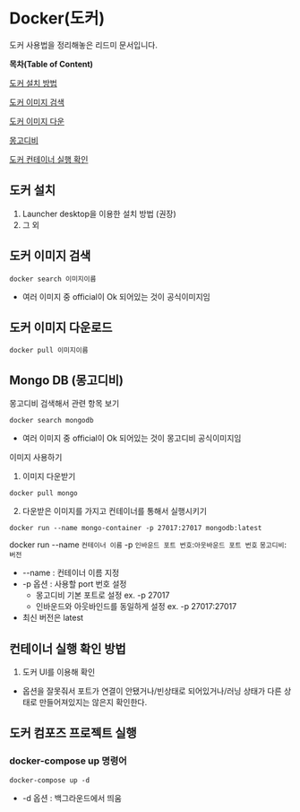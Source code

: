 # Docker(도커)
도커 사용법을 정리해놓은 리드미 문서입니다.

**목차(Table of Content)**

[도커 설치 방법](#도커-설치)

[도커 이미지 검색](#도커-이미지-검색)

[도커 이미지 다운](#도커-이미지-다운로드)

[몽고디비](#mongo-db-몽고디비)

[도커 컨테이너 실행 확인](#컨테이너-실행-확인-방법)

## 도커 설치
1. Launcher desktop을 이용한 설치 방법 (권장)
2. 그 외

## 도커 이미지 검색
```
docker search 이미지이름
```
* 여러 이미지 중 official이 Ok 되어있는 것이 공식이미지임

## 도커 이미지 다운로드
```
docker pull 이미지이름
```


## Mongo DB (몽고디비)
몽고디비 검색해서 관련 항목 보기
```
docker search mongodb
```
* 여러 이미지 중 official이 Ok 되어있는 것이 몽고디비 공식이미지임

이미지 사용하기
1. 이미지 다운받기
```
docker pull mongo
```
2. 다운받은 이미지를 가지고 컨테이너를 통해서 실행시키기
```
docker run --name mongo-container -p 27017:27017 mongodb:latest
```
docker run --name `컨테이너 이름` -p `인바운드 포트 번호`:`아웃바운드 포트 번호` `몽고디비`:`버전`
* --name : 컨테이너 이름 지정
* -p 옵션 : 사용할 port 번호 설정 
    * 몽고디비 기본 포트로 설정 ex. -p 27017
    * 인바운드와 아웃바인드를 동일하게 설정 ex. -p 27017:27017
* 최신 버전은 latest

## 컨테이너 실행 확인 방법
1. 도커 UI를 이용해 확인
* 옵션을 잘못줘서 포트가 연결이 안됐거나/빈상태로 되어있거나/러닝 상태가 다른 상태로 만들어져있지는 않은지 확인한다.

## 도커 컴포즈 프로젝트 실행
### docker-compose up 명령어
```
docker-compose up -d
```
* -d 옵션 : 백그라운드에서 띄움
